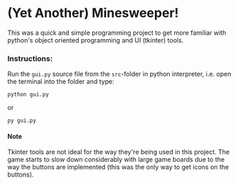 # (Yet Another) Minesweeper!

This was a quick and simple programming project to get more familiar with python's object oriented programming and UI (tkinter) tools.

### Instructions:

Run the `gui.py` source file from the `src`-folder in python interpreter, i.e. open the terminal into the folder and type:

    python gui.py
or

    py gui.py

#### Note

Tkinter tools are not ideal for the way they're being used in this project. The game starts to slow down considerably with large game boards due to the way the buttons are implemented (this was the only way to get icons on the buttons).